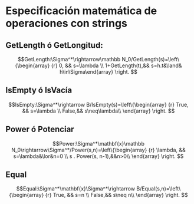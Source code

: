 # Especificación matemática de operaciones con strings 

## GetLength ó GetLongitud:  
$$GetLength:\Sigma^*\rightarrow\mathbb N_0/GetLength(s)=\left\{\begin{array} {r}
0,  && s=\lambda    \\
1+GetLength(t),&& s=h.t&\land& h\in\Sigma\end{array} \right. $$
   
## IsEmpty ó IsVacía  
$$IsEmpty:\Sigma^*\rightarrow B/IsEmpty(s)=\left\{\begin{array} {r}
True,  && s=\lambda    \\
False,&& s\neq\lambda\\
\end{array} \right. $$

## Power ó Potenciar  
$$Power:\Sigma^*\mathbf{x}\mathbb N_0\rightarrow\Sigma^*/Power(s,n)=\left\{\begin{array} {r}
\lambda,  && s=\lambda&\lor&n=0   \\
s . Power(s, n-1),&&n>0\\
\end{array} \right. $$

## Equal   
$$Equal:\Sigma^*\mathbf{x}\Sigma^*\rightarrow B/Equal(s,n)=\left\{\begin{array} {r}
True,  && s=n    \\
False,&& s\neq n\\
\end{array} \right. $$

